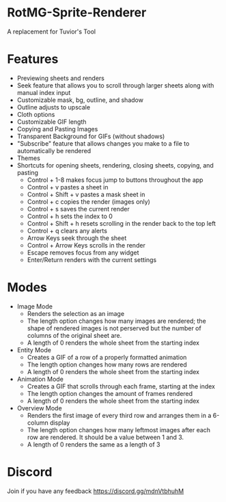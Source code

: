 # RotMG-Sprite-Renderer
A replacement for Tuvior's Tool

# Features
- Previewing sheets and renders
- Seek feature that allows you to scroll through larger sheets along with manual index input
- Customizable mask, bg, outline, and shadow
- Outline adjusts to upscale
- Cloth options
- Customizable GIF length
- Copying and Pasting Images
- Transparent Background for GIFs (without shadows)
- "Subscribe" feature that allows changes you make to a file to automatically be rendered
- Themes
- Shortcuts for opening sheets, rendering, closing sheets, copying, and pasting
   - Control + 1-8 makes focus jump to buttons throughout the app
   - Control + v pastes a sheet in
   - Control + Shift + v pastes a mask sheet in
   - Control + c copies the render (images only)
   - Control + s saves the current render
   - Control + h sets the index to 0
   - Control + Shift + h resets scrolling in the render back to the top left
   - Control + q clears any alerts
   - Arrow Keys seek through the sheet
   - Control + Arrow Keys scrolls in the render
   - Escape removes focus from any widget
   - Enter/Return renders with the current settings

# Modes
- Image Mode
  - Renders the selection as an image
  - The length option changes how many images are rendered; the shape of rendered images is not perserved but the number of columns of the original sheet are.
  - A length of 0 renders the whole sheet from the starting index
- Entity Mode
  - Creates a GIF of a row of a properly formatted animation
  - The length option changes how many rows are rendered
  - A length of 0 renders the whole sheet from the starting index
- Animation Mode
  - Creates a GIF that scrolls through each frame, starting at the index
  - The length option changes the amount of frames rendered
  - A length of 0 renders the whole sheet from the starting index
- Overview Mode
  - Renders the first image of every third row and arranges them in a 6-column display
  - The length option changes how many leftmost images after each row are rendered. It should be a value between 1 and 3.
  - A length of 0 renders the same as a length of 3

# Discord
Join if you have any feedback
https://discord.gg/mdnVtbhuhM
